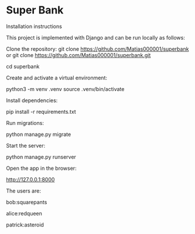 # Super Bank

Installation instructions

This project is implemented with Django and can be run locally as follows:

Clone the repository:
git clone https://github.com/Matias000001/superbank or
git clone https://github.com/Matias000001/superbank.git

cd superbank

Create and activate a virtual environment:

python3 -m venv .venv
source .venv/bin/activate

Install dependencies:

pip install -r requirements.txt

Run migrations:

python manage.py migrate

Start the server:

python manage.py runserver

Open the app in the browser:

http://127.0.0.1:8000


The users are:

bob:squarepants

alice:redqueen

patrick:asteroid
